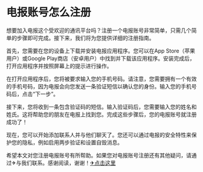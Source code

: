 # 电报账号怎么注册

想要加入电报这个受欢迎的通讯平台吗？注册一个电报账号非常简单，只需几个简单的步骤即可完成。接下来，我们将为您提供详细的注册指南。

首先，您需要在您的设备上下载并安装电报应用程序。您可以在App Store（苹果用户）或Google Play商店（安卓用户）中找到并下载该应用程序。安装完成后，打开应用程序并按照屏幕上的提示进行操作。

在打开应用程序后，您将被要求输入您的手机号码。请注意，您需要拥有一个有效的手机号码，因为电报会向您发送一条验证短信以确认您的身份。输入您的手机号码后，点击“下一步”。

接下来，您将收到一条包含验证码的短信。输入验证码后，您需要输入您的姓名和姓氏。这将帮助您的朋友在电报上找到您。完成这些步骤后，您的电报账号就注册成功了！

现在，您可以开始添加联系人并与他们聊天了。您还可以通过电报的安全特性来保护您的隐私，例如启用两步验证和设置自毁消息。

希望本文对您注册电报账号有所帮助。如果您对电报账号注册还有其他疑问，请通过✈与我们联系。感谢阅读，谢谢！[✈点击这里](https://t.me/lm66bot)